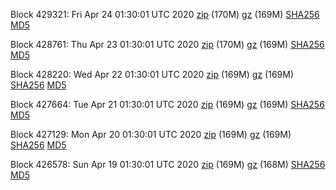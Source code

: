 Block 429321: Fri Apr 24 01:30:01 UTC 2020 [zip](https://files.01coin.io/mainnet/2020-04-24/bootstrap.dat.zip) (170M) [gz](https://files.01coin.io/mainnet/2020-04-24/bootstrap.dat.tar.gz) (169M) [SHA256](https://files.01coin.io/mainnet/2020-04-24/sha256.txt) [MD5](https://files.01coin.io/mainnet/2020-04-24/md5.txt)

Block 428761: Thu Apr 23 01:30:01 UTC 2020 [zip](https://files.01coin.io/mainnet/2020-04-23/bootstrap.dat.zip) (170M) [gz](https://files.01coin.io/mainnet/2020-04-23/bootstrap.dat.tar.gz) (169M) [SHA256](https://files.01coin.io/mainnet/2020-04-23/sha256.txt) [MD5](https://files.01coin.io/mainnet/2020-04-23/md5.txt)

Block 428220: Wed Apr 22 01:30:01 UTC 2020 [zip](https://files.01coin.io/mainnet/2020-04-22/bootstrap.dat.zip) (169M) [gz](https://files.01coin.io/mainnet/2020-04-22/bootstrap.dat.tar.gz) (169M) [SHA256](https://files.01coin.io/mainnet/2020-04-22/sha256.txt) [MD5](https://files.01coin.io/mainnet/2020-04-22/md5.txt)

Block 427664: Tue Apr 21 01:30:01 UTC 2020 [zip](https://files.01coin.io/mainnet/2020-04-21/bootstrap.dat.zip) (169M) [gz](https://files.01coin.io/mainnet/2020-04-21/bootstrap.dat.tar.gz) (169M) [SHA256](https://files.01coin.io/mainnet/2020-04-21/sha256.txt) [MD5](https://files.01coin.io/mainnet/2020-04-21/md5.txt)

Block 427129: Mon Apr 20 01:30:01 UTC 2020 [zip](https://files.01coin.io/mainnet/2020-04-20/bootstrap.dat.zip) (169M) [gz](https://files.01coin.io/mainnet/2020-04-20/bootstrap.dat.tar.gz) (169M) [SHA256](https://files.01coin.io/mainnet/2020-04-20/sha256.txt) [MD5](https://files.01coin.io/mainnet/2020-04-20/md5.txt)

Block 426578: Sun Apr 19 01:30:01 UTC 2020 [zip](https://files.01coin.io/mainnet/2020-04-19/bootstrap.dat.zip) (169M) [gz](https://files.01coin.io/mainnet/2020-04-19/bootstrap.dat.tar.gz) (168M) [SHA256](https://files.01coin.io/mainnet/2020-04-19/sha256.txt) [MD5](https://files.01coin.io/mainnet/2020-04-19/md5.txt)
